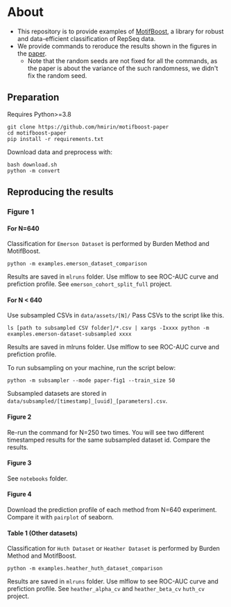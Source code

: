 
# About

- This repository is to provide examples of [MotifBoost](https://github.com/hmirin/MotifBoost), a library for robust and data-efficient classification of RepSeq data.
- We provide commands to reroduce the results shown in the figures in the [paper](https://www.biorxiv.org/content/10.1101/2021.09.28.462258v1).
  - Note that the random seeds are not fixed for all the commands, as the paper is about the variance of the such randomness, we didn't fix the random seed. 


## Preparation

Requires Python>=3.8
```
git clone https://github.com/hmirin/motifboost-paper
cd motifboost-paper
pip install -r requirements.txt
```

Download data and preprocess with:
```
bash download.sh
python -m convert
```

## Reproducing the results

### Figure 1

#### For N=640 

Classification for ``Emerson Dataset`` is performed by Burden Method and MotifBoost.
```
python -m examples.emerson_dataset_comparison
```

Results are saved in ``mlruns`` folder. Use mlflow to see ROC-AUC curve and prefiction profile. See ``emerson_cohort_split_full`` project.


#### For N < 640

Use subsampled CSVs in ``data/assets/[N]/`` Pass CSVs to the script like this.

```
ls [path to subsampled CSV folder]/*.csv | xargs -Ixxxx python -m examples.emerson-dataset-subsampled xxxx 
```
Results are saved in mlruns folder. Use mlflow to see ROC-AUC curve and prefiction profile.

To run subsampling on your machine, run the script below:
```
python -m subsampler --mode paper-fig1 --train_size 50
```

Subsampled datasets are stored in ``data/subsampled/[timestamp]_[uuid]_[parameters].csv``. 



#### Figure 2

Re-run the command for N=250 two times. You will see two different timestamped results for the same subsampled dataset id. Compare the results.

#### Figure 3

See ``notebooks`` folder.

#### Figure 4

Download the prediction profile of each method from N=640 experiment. Compare it with ```pairplot``` of seaborn.

#### Table 1 (Other datasets)

Classification for ``Huth Dataset`` or ``Heather Dataset`` is performed by Burden Method and MotifBoost.

```
python -m examples.heather_huth_dataset_comparison
```

Results are saved in ``mlruns`` folder. Use mlflow to see ROC-AUC curve and prefiction profile. See ``heather_alpha_cv`` and ``heather_beta_cv`` ``huth_cv`` project.